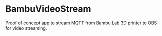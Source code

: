 # BambuVideoStream
Proof of concept app to stream MQTT from Bambu Lab 3D printer to OBS for video streaming.
